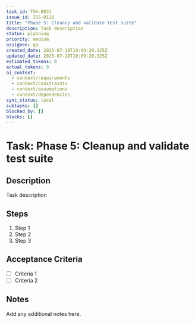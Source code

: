```yaml
---
task_id: TSK-0031
issue_id: ISS-0128
title: "Phase 5: Cleanup and validate test suite"
description: Task description
status: planning
priority: medium
assignee: qa
created_date: 2025-07-18T19:09:20.325Z
updated_date: 2025-07-18T19:09:20.325Z
estimated_tokens: 0
actual_tokens: 0
ai_context:
  - context/requirements
  - context/constraints
  - context/assumptions
  - context/dependencies
sync_status: local
subtasks: []
blocked_by: []
blocks: []
---
```


# Task: Phase 5: Cleanup and validate test suite

## Description
Task description

## Steps
1. Step 1
2. Step 2
3. Step 3

## Acceptance Criteria
- [ ] Criteria 1
- [ ] Criteria 2

## Notes
Add any additional notes here.
